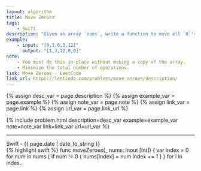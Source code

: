 ```yaml
---
layout: algorithm
title: Move Zeroes
tags: 
    - Swift
description: "Given an array `nums`, write a function to move all `0`'s to the end of it while maintaining the relative order of the non-zero elements."
example:
    - input: "[0,1,0,3,12]"
      output: "[1,3,12,0,0]"
note:
    - You must do this in-place without making a copy of the array.
    - Minimize the total number of operations.
link: Move Zeroes - LeetCode
link_url: https://leetcode.com/problems/move-zeroes/description/
---
```


{% assign desc_var = page.description %}
{% assign example_var = page.example %}
{% assign note_var = page.note %}
{% assign link_var = page.link %}
{% assign url_var = page.link_url %}

{% include problem.html description=desc_var example=example_var note=note_var link=link_var url=url_var %}

<hr/>
<div>Swift<span class="write-date"> - {{ page.date | date_to_string }}</span></div>
{% highlight swift %}
func moveZeroes(_ nums: inout [Int]) {
    var index = 0
    for num in nums {
        if num != 0 {
            nums[index] = num
            index += 1
        }
    }
    for i in index..<nums.count {
        nums[i] = 0
    }
}
{% endhighlight %}